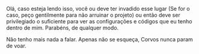 Olá, caso esteja lendo isso, você ou deve ter invadido esse lugar (Se for o caso, peço gentilmente para não arruinar o projeto) ou então deve ser privilegiado o suficiente para ver as configurações e códigos que eu tenho dentro de mim. Parabéns, de qualquer modo.

Não tenho mais nada a falar. Apenas não se esqueça, Corvos nunca param de voar.
